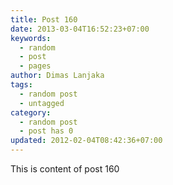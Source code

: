 ```yaml
---
title: Post 160
date: 2013-03-04T16:52:23+07:00
keywords:
  - random
  - post
  - pages
author: Dimas Lanjaka
tags:
  - random post
  - untagged
category:
  - random post
  - post has 0
updated: 2012-02-04T08:42:36+07:00
---
```

This is content of post 160